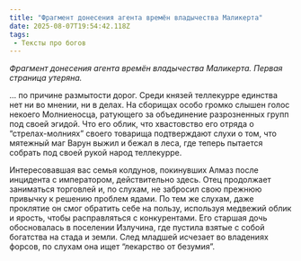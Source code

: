 ```yaml
---
title: "Фрагмент донесения агента времён владычества Маликерта"
date: 2025-08-07T19:54:42.118Z
tags:
 - Тексты про богов
---
```


*Фрагмент донесения агента времён владычества Маликерта. Первая страница
утеряна.*

… по причине размытости дорог. Среди князей теллекурре единства нет ни
во мнении, ни в делах. На сборищах особо громко слышен голос некоего
Молниеносца, ратующего за объединение разрозненных групп под своей
эгидой. Что его облик, что хвастовство его отряда о “стрелах-молниях”
своего товарища подтверждают слухи о том, что мятежный маг Варун выжил и
бежал в леса, где теперь пытается собрать под своей рукой народ
теллекурре.

Интересовавшая вас семья колдунов, покинувших Алмаз после инцидента с
императором, действительно здесь. Отец продолжает заниматься торговлей
и, по слухам, не забросил свою прежнюю привычку к решению проблем ядами.
По тем же слухам, даже проклятие он смог обратить себе на пользу,
используя медвежий облик и ярость, чтобы расправляться с конкурентами.
Его старшая дочь обосновалась в поселении Излучина, где пустила взятые с
собой богатства на стада и земли. След младшей исчезает во владениях
форсов, по слухам она ищет “лекарство от безумия”.
